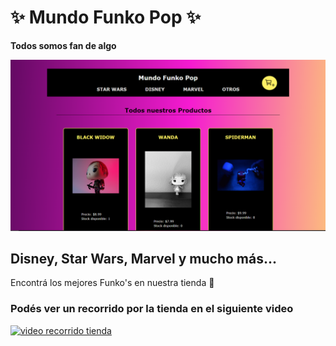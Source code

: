 # ✨ Mundo Funko Pop ✨

**Todos somos fan de algo**

![imagen del home de nuestra tienda](src/assets/image/home.png)

## Disney, Star Wars, Marvel y mucho  más...

Encontrá los mejores Funko's en nuestra tienda 🛒

### Podés ver un recorrido por la tienda en el siguiente video

[![video recorrido tienda](https://img.youtube.com/vi/6tkafZ_xjjc/0.jpg)](https://www.youtube.com/watch?v=6tkafZ_xjjc)




